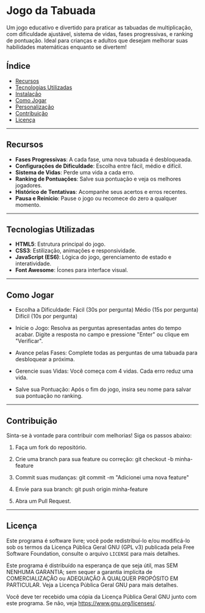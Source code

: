 # Jogo da Tabuada

Um jogo educativo e divertido para praticar as tabuadas de multiplicação, com dificuldade ajustável, sistema de vidas, fases progressivas, e ranking de pontuação. Ideal para crianças e adultos que desejam melhorar suas habilidades matemáticas enquanto se divertem!

## Índice

- [Recursos](#recursos)
- [Tecnologias Utilizadas](#tecnologias-utilizadas)
- [Instalação](#instalação)
- [Como Jogar](#como-jogar)
- [Personalização](#personalização)
- [Contribuição](#contribuição)
- [Licença](#licença)

---

## Recursos

- **Fases Progressivas**: A cada fase, uma nova tabuada é desbloqueada.
- **Configurações de Dificuldade**: Escolha entre fácil, médio e difícil.
- **Sistema de Vidas**: Perde uma vida a cada erro.
- **Ranking de Pontuações**: Salve sua pontuação e veja os melhores jogadores.
- **Histórico de Tentativas**: Acompanhe seus acertos e erros recentes.
- **Pausa e Reinício**: Pause o jogo ou recomece do zero a qualquer momento.

---

## Tecnologias Utilizadas

- **HTML5**: Estrutura principal do jogo.
- **CSS3**: Estilização, animações e responsividade.
- **JavaScript (ES6)**: Lógica do jogo, gerenciamento de estado e interatividade.
- **Font Awesome**: Ícones para interface visual.

---

## Como Jogar
- Escolha a Dificuldade:
Fácil (30s por pergunta)
Médio (15s por pergunta)
Difícil (10s por pergunta)

- Inicie o Jogo:
Resolva as perguntas apresentadas antes do tempo acabar.
Digite a resposta no campo e pressione "Enter" ou clique em "Verificar".

- Avance pelas Fases:
Complete todas as perguntas de uma tabuada para desbloquear a próxima.

- Gerencie suas Vidas:
Você começa com 4 vidas. Cada erro reduz uma vida.

- Salve sua Pontuação:
Após o fim do jogo, insira seu nome para salvar sua pontuação no ranking.

---

## Contribuição
Sinta-se à vontade para contribuir com melhorias! Siga os passos abaixo:

1. Faça um fork do repositório.
2. Crie uma branch para sua feature ou correção:
git checkout -b minha-feature

3. Commit suas mudanças:
git commit -m "Adicionei uma nova feature"

4. Envie para sua branch:
git push origin minha-feature

5. Abra um Pull Request.

---

## Licença

Este programa é software livre; você pode redistribuí-lo e/ou modificá-lo
sob os termos da Licença Pública Geral GNU (GPL v3) publicada pela Free Software Foundation, consulte o arquivo `LICENSE` para mais detalhes.

Este programa é distribuído na esperança de que seja útil, mas SEM NENHUMA GARANTIA;
sem sequer a garantia implícita de COMERCIALIZAÇÃO ou ADEQUAÇÃO A QUALQUER PROPÓSITO EM PARTICULAR.
Veja a Licença Pública Geral GNU para mais detalhes.

Você deve ter recebido uma cópia da Licença Pública Geral GNU junto com este programa.
Se não, veja <https://www.gnu.org/licenses/>.
